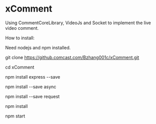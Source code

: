 # xComment
Using CommentCoreLibrary, VideoJs and Socket to implement the live video comment.

How to install:

Need nodejs and npm installed.

git clone https://github.comcast.com/Bzhang001c/xComment.git

cd xComment

npm install express --save

npm install --save async

npm install --save request

npm install

npm start
